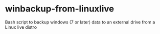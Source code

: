 # winbackup-from-linuxlive
Bash script to backup windows (7 or later) data to an external drive from a Linux live distro
